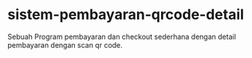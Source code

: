 # sistem-pembayaran-qrcode-detail
Sebuah Program pembayaran dan checkout sederhana dengan detail pembayaran dengan scan qr code.
